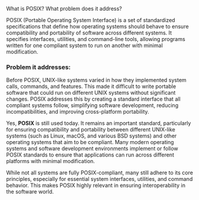 What is POSIX? What problem does it address?

POSIX (Portable Operating System Interface) is a set of standardized specifications that define how operating systems should behave to ensure compatibility and portability of software across different systems. It specifies interfaces, utilities, and command-line tools, allowing programs written for one compliant system to run on another with minimal modification.

### Problem it addresses:
Before POSIX, UNIX-like systems varied in how they implemented system calls, commands, and features. This made it difficult to write portable software that could run on different UNIX systems without significant changes. POSIX addresses this by creating a standard interface that all compliant systems follow, simplifying software development, reducing incompatibilities, and improving cross-platform portability.

Yes, **POSIX** is still used today. It remains an important standard, particularly for ensuring compatibility and portability between different UNIX-like systems (such as Linux, macOS, and various BSD systems) and other operating systems that aim to be compliant. Many modern operating systems and software development environments implement or follow POSIX standards to ensure that applications can run across different platforms with minimal modification. 

While not all systems are fully POSIX-compliant, many still adhere to its core principles, especially for essential system interfaces, utilities, and command behavior. This makes POSIX highly relevant in ensuring interoperability in the software world.
